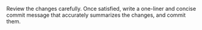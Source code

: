 Review the changes carefully. Once satisfied, write a one-liner and concise commit message that accurately summarizes the changes, and commit them.
